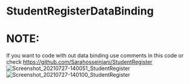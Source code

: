 # StudentRegisterDataBinding
# NOTE: 
If you want to code with out data binding use comments in this code or check https://github.com/Sarahosseinjani/StudentRegister
![Screenshot_20210727-140051_StudentRegister](https://user-images.githubusercontent.com/45001165/127132146-85867308-9663-401e-8295-306074b45308.jpg)
![Screenshot_20210727-140100_StudentRegister](https://user-images.githubusercontent.com/45001165/127132151-e0ae025e-3a70-4c06-99ff-578925f33b79.jpg)
